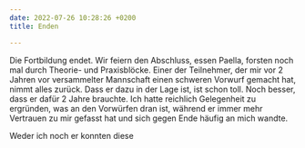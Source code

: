 ```yaml
---
date: 2022-07-26 10:28:26 +0200
title: Enden

---
```

Die Fortbildung endet. Wir feiern den Abschluss, essen Paella, forsten noch mal durch Theorie- und Praxisblöcke. Einer der Teilnehmer, der mir vor 2 Jahren vor versammelter Mannschaft einen schweren Vorwurf gemacht hat, nimmt alles zurück. Dass er dazu in der Lage ist, ist schon toll. Noch besser, dass er dafür 2 Jahre brauchte. Ich hatte reichlich Gelegenheit zu ergründen, was an den Vorwürfen dran ist, während er immer mehr Vertrauen zu mir gefasst hat und sich gegen Ende häufig an mich wandte. 

Weder ich noch er konnten diese 
